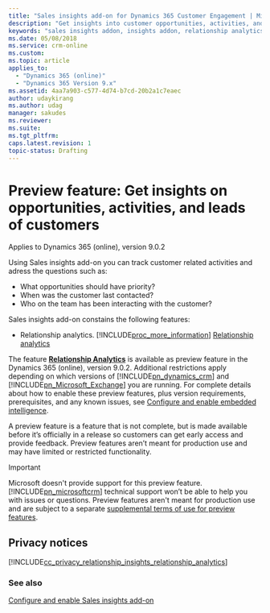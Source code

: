 ```yaml
---
title: "Sales insights add-on for Dynamics 365 Customer Engagement | MicrosoftDocs"
description: "Get insights into customer opportunities, activities, and leads."
keywords: "sales insights addon, insights addon, relationship analytics, predective lead scoring, lead scoring"
ms.date: 05/08/2018
ms.service: crm-online
ms.custom: 
ms.topic: article
applies_to:
  - "Dynamics 365 (online)"
  - "Dynamics 365 Version 9.x"
ms.assetid: 4aa7a903-c577-4d74-b7cd-20b2a1c7eaec
author: udaykirang
ms.author: udag
manager: sakudes
ms.reviewer: 
ms.suite: 
ms.tgt_pltfrm: 
caps.latest.revision: 1
topic-status: Drafting
---
```


# Preview feature: Get insights on opportunities, activities, and leads of customers

Applies to Dynamics 365 (online), version 9.0.2<br>

Using Sales insights add-on you can track customer related activities and adress the questions such as:
- What opportunities should have priority?
- When was the customer last contacted?
- Who on the team has been interacting with the customer?

Sales insights add-on constains the following features:
- Relationship analytics. [!INCLUDE[proc_more_information](../includes/proc-more-information.md)] [Relationship analytics](relationship-analytics.md)
  <!--- Predective lead scoring. [!INCLUDE[proc_more_information](../includes/proc-more-information.md)] [Predictive lead scoring](work-predictive-lead-scoring.md)--> 

The feature [**Relationship Analytics**](../sales-enterprise/relationship-analytics.md) <!--and **Predictive Lead Scoring** are--> is available as preview feature in the Dynamics 365 (online), version 9.0.2. Additional restrictions apply depending on which versions of [!INCLUDE[pn_dynamics_crm](../includes/pn-dynamics-crm.md)] and [!INCLUDE[pn_Microsoft_Exchange](../includes/pn-microsoft-exchange.md)] you are running. For complete details about how to enable these preview features, plus version requirements, prerequisites, and any known issues, see [Configure and enable embedded intelligence](configure-enable-embedded-intelligence.md).
  
A preview feature is a feature that is not complete, but is made available before it’s officially in a release so customers can get early access and provide feedback. Preview features aren’t meant for production use and may have limited or restricted functionality.  
  
> [!IMPORTANT]
>  Microsoft doesn't provide support for this preview feature. [!INCLUDE[pn_microsoftcrm](../includes/pn-microsoftcrm.md)] technical support won’t be able to help you with issues or questions. Preview features aren't meant for production use and are subject to a separate [supplemental terms of use for preview features](http://go.microsoft.com/fwlink/p/?LinkId=511446).

## Privacy notices  

[!INCLUDE[cc_privacy_relationship_insights_relationship_analytics](../includes/cc-privacy-relationship-insights-relationship-analytics.md)]


### See also

[Configure and enable Sales insights add-on](../sales-enterprise/configure-enable-sales-insights-addon.md) 